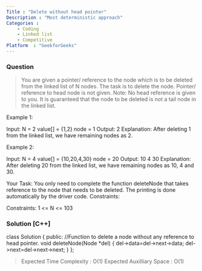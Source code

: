```yaml
---
Title : "Delete without head pointer"
Description : "Most deterministic approach"
Categories :
    - Coding
    - Linked list
    - Competitive 
Platform  : "GeekforGeeks"
---
```


### Question

>You are given a pointer/ reference to the node which is to be deleted from the linked list of N nodes. The task is to delete the node. Pointer/ reference to head node is not given. 
Note: No head reference is given to you. It is guaranteed that the node to be deleted is not a tail node in the linked list.

Example 1:

Input:
N = 2
value[] = {1,2}
node = 1
Output: 2
Explanation: After deleting 1 from the
linked list, we have remaining nodes
as 2.

Example 2:

Input:
N = 4
value[] = {10,20,4,30}
node = 20
Output: 10 4 30
Explanation: After deleting 20 from
the linked list, we have remaining
nodes as 10, 4 and 30.

Your Task:
You only need to complete the function deleteNode that takes reference to the node that needs to be deleted. The printing is done automatically by the driver code.
Constraints:



Constraints:
1 <= N <= 103

### Solution [C++]
class Solution
{
    public:
    //Function to delete a node without any reference to head pointer.
    void deleteNode(Node *del)
    {
        del->data=del->next->data;
        del->next=del->next->next;
    }
};
       




>Expected Time Complexity : O(1)
>Expected Auxilliary Space : O(1)
